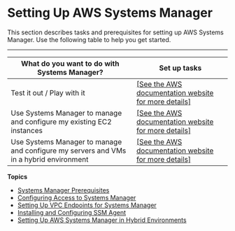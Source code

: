 # Setting Up AWS Systems Manager<a name="systems-manager-setting-up"></a>

This section describes tasks and prerequisites for setting up AWS Systems Manager\. Use the following table to help you get started\.


****  

| What do you want to do with Systems Manager? | Set up tasks | 
| --- | --- | 
|  Test it out / Play with it  |  [\[See the AWS documentation website for more details\]](http://docs.aws.amazon.com/systems-manager/latest/userguide/systems-manager-setting-up.html)  | 
| Use Systems Manager to manage and configure my existing EC2 instances |  [\[See the AWS documentation website for more details\]](http://docs.aws.amazon.com/systems-manager/latest/userguide/systems-manager-setting-up.html) | 
| Use Systems Manager to manage and configure my servers and VMs in a hybrid environment | [\[See the AWS documentation website for more details\]](http://docs.aws.amazon.com/systems-manager/latest/userguide/systems-manager-setting-up.html) | 

**Topics**
+ [Systems Manager Prerequisites](systems-manager-prereqs.md)
+ [Configuring Access to Systems Manager](systems-manager-access.md)
+ [Setting Up VPC Endpoints for Systems Manager](sysman-setting-up-vpc.md)
+ [Installing and Configuring SSM Agent](ssm-agent.md)
+ [Setting Up AWS Systems Manager in Hybrid Environments](systems-manager-managedinstances.md)